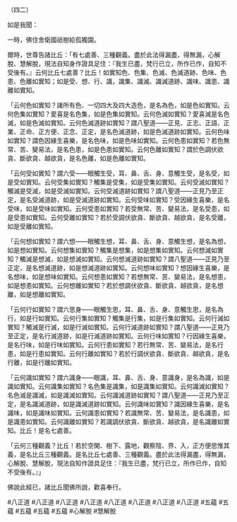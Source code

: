 （四二）

如是我聞：

一時，佛住舍衛國祇樹給孤獨園。

爾時，世尊告諸比丘：「有七處善、三種觀義。盡於此法得漏盡，得無漏，心解脫、慧解脫，現法自知身作證具足住：『我生已盡，梵行已立，所作已作，自知不受後有。』云何比丘七處善？比丘！如實知色、色集、色滅、色滅道跡、色味、色患、色離如實知；如是受、想、行、識，識集、識滅、識滅道跡、識味、識患、識離如實知。

「云何色如實知？諸所有色、一切四大及四大造色，是名為色，如是色如實知。云何色集如實知？愛喜是名色集，如是色集如實知。云何色滅如實知？愛喜滅是名色滅，如是色滅如實知。云何色滅道跡如實知？謂八聖道——正見、正志、正語、正業、正命、正方便、正念、正定，是名色滅道跡，如是色滅道跡如實知。云何色味如實知？謂色因緣生喜樂，是名色味，如是色味如實知。云何色患如實知？若色無常、苦、變易法，是名色患，如是色患如實知。云何色離如實知？謂於色調伏欲貪、斷欲貪、越欲貪，是名色離，如是色離如實知。

「云何受如實知？謂六受——眼觸生受，耳、鼻、舌、身、意觸生受，是名受，如是受如實知。云何受集如實知？觸集是受集，如是受集如實知。云何受滅如實知？觸滅是受滅，如是受滅如實知。云何受滅道跡如實知？謂八聖道——正見乃至正定，是名受滅道跡，如是受滅道跡如實知。云何受味如實知？受因緣生喜樂，是名受味，如是受味如實知。云何受患如實知？若受無常、苦、變易法，是名受患，如是受患如實知。云何受離如實知？若於受調伏欲貪、斷欲貪、越欲貪，是名受離，如是受離如實知。

「云何想如實知？謂六想——眼觸生想，耳、鼻、舌、身、意觸生想，是名為想，如是想如實知。云何想集如實知？觸集是想集，如是想集如實知。云何想滅如實知？觸滅是想滅，如是想滅如實知。云何想滅道跡如實知？謂八聖道——正見乃至正定，是名想滅道跡，如是想滅道跡如實知。云何想味如實知？想因緣生喜樂，是名想味，如是想味如實知。云何想患如實知？若想無常、苦、變易法，是名想患，如是想患如實知。云何想離如實知？若於想調伏欲貪、斷欲貪、越欲貪，是名想離，如是想離如實知。

「云何行如實知？謂六思身——眼觸生思，耳、鼻、舌、身、意觸生思，是名為行，如是行如實知。云何行集如實知？觸集是行集，如是行集如實知。云何行滅如實知？觸滅是行滅，如是行滅如實知。云何行滅道跡如實知？謂八聖道——正見乃至正定，是名行滅道跡，如是行滅道跡如實知。云何行味如實知？行因緣生喜樂，是名行味，如是行味如實知。云何行患如實知？若行無常、苦、變易法，是名行患，如是行患如實知。云何行離如實知？若於行調伏欲貪、斷欲貪、越欲貪，是名行離，如是行離如實知。

「云何識如實知？謂六識身——眼識，耳、鼻、舌、身、意識身，是名為識，如是識如實知。云何識集如實知？名色集是識集，如是識集如實知。云何識滅如實知？名色滅是識滅，如是識滅如實知。云何識滅道跡如實知？謂八聖道——正見乃至正定，是名識滅道跡，如是識滅道跡如實知。云何識味如實知？識因緣生喜樂，是名識味，如是識味如實知。云何識患如實知？若識無常、苦、變易法，是名識患，如是識患如實知。云何識離如實知？若識調伏欲貪、斷欲貪、越欲貪，是名識離如實知。比丘！是名七處善。

「云何三種觀義？比丘！若於空閑、樹下、露地，觀察陰、界、入，正方便思惟其義，是名比丘三種觀義。是名比丘七處善、三種觀義。盡於此法得漏盡，得無漏，心解脫、慧解脫，現法自知作證具足住：『我生已盡，梵行已立，所作已作，自知不受後有。』」

佛說此經已，諸比丘聞佛所說，歡喜奉行。



#八正道
#八正道
#八正道
#八正道
#八正道
#八正道
#八正道
#八正道
#五蘊
#五蘊
#五蘊
#五蘊
#五蘊
#心解脫
#慧解脫
